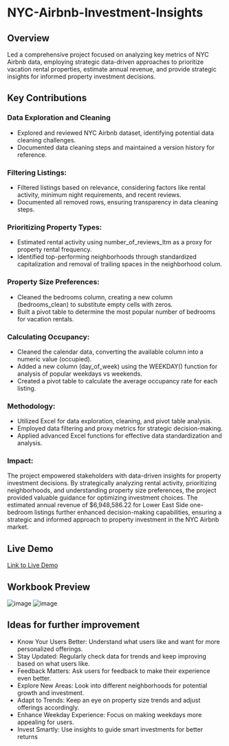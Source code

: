 # NYC-Airbnb-Investment-Insights
## Overview 
Led a comprehensive project focused on analyzing key metrics of NYC Airbnb data, employing strategic data-driven approaches to prioritize vacation rental properties, estimate annual revenue, and provide strategic insights for informed property investment decisions.
## Key Contributions
### Data Exploration and Cleaning
- Explored and reviewed NYC Airbnb dataset, identifying potential data cleaning challenges.
- Documented data cleaning steps and maintained a version history for reference.
### Filtering Listings:
- Filtered listings based on relevance, considering factors like rental activity, minimum night requirements, and recent reviews.
- Documented all removed rows, ensuring transparency in data cleaning steps.
### Prioritizing Property Types:
- Estimated rental activity using number_of_reviews_ltm as a proxy for property rental frequency.
- Identified top-performing neighborhoods through standardized capitalization and removal of trailing spaces in the neighborhood colum.
### Property Size Preferences:
- Cleaned the bedrooms column, creating a new column (bedrooms_clean) to substitute empty cells with zeros.
- Built a pivot table to determine the most popular number of bedrooms for vacation rentals.
### Calculating Occupancy:
- Cleaned the calendar data, converting the available column into a numeric value (occupied).
- Added a new column (day_of_week) using the WEEKDAY() function for analysis of popular weekdays vs weekends.
- Created a pivot table to calculate the average occupancy rate for each listing.
### Methodology:
- Utilized Excel for data exploration, cleaning, and pivot table analysis.
- Employed data filtering and proxy metrics for strategic decision-making.
- Applied advanced Excel functions for effective data standardization and analysis.
### Impact:
The project empowered stakeholders with data-driven insights for property investment decisions. By strategically analyzing rental activity, prioritizing neighborhoods, and understanding property size preferences, the project provided valuable guidance for optimizing investment choices. The estimated annual revenue of $6,948,586.22 for Lower East Side one-bedroom listings further enhanced decision-making capabilities, ensuring a strategic and informed approach to property investment in the NYC Airbnb market.
## Live Demo
[Link to Live Demo](https://docs.google.com/spreadsheets/d/1fCJS1ph2IX5sgJ2kZOO88lmfXCBiBDsvzbdTh0HmIbw/edit?usp=sharing)
## Workbook Preview
![image](https://github.com/priyangkaroysingha/Data-Projects-TripleTen/assets/133033148/4ca96b27-687f-4afc-bcbe-2ad6fa96a5a7)
![image](https://github.com/priyangkaroysingha/Data-Projects-TripleTen/assets/133033148/f82b1b1a-73d5-4636-9cf3-7a71dd4d5d8e)
## Ideas for further improvement
* Know Your Users Better: Understand what users like and want for more personalized offerings.
* Stay Updated: Regularly check data for trends and keep improving based on what users like.
* Feedback Matters: Ask users for feedback to make their experience even better.
* Explore New Areas: Look into different neighborhoods for potential growth and investment.
* Adapt to Trends: Keep an eye on property size trends and adjust offerings accordingly.
* Enhance Weekday Experience: Focus on making weekdays more appealing for users.
* Invest Smartly: Use insights to guide smart investments for better returns




